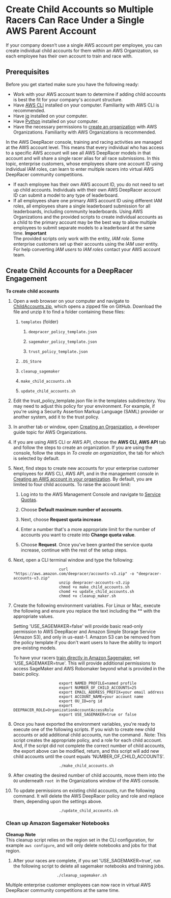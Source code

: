 # Create Child Accounts so Multiple Racers Can Race Under a Single AWS Parent Account<a name="deepracer-child-accounts"></a>

If your company doesn’t use a single AWS account per employee, you can create individual child accounts for them within an AWS Organization, so each employee has their own account to train and race with\.

## Prerequisites<a name="child-account-prereqs"></a>

Before you get started make sure you have the following ready:
+ Work with your AWS account team to determine if adding child accounts is best the fit for your company's account structure\.
+ Have [AWS CLI](https://docs.aws.amazon.com/cli/latest/userguide/cli-chap-install.html) installed on your computer\. Familiarity with AWS CLI is recommended\.
+ Have [jq](https://stedolan.github.io/jq/download/) installed on your computer\.
+ Have [Python](https://www.python.org/downloads/) installed on your computer\.
+ Have the necessary permissions to [create an organization](https://docs.aws.amazon.com/organizations/latest/userguide/orgs_manage_create.html) with AWS Organizations\. Familiarity with AWS Organizations is recommended\.

In the AWS DeepRacer console, training and racing activities are managed at the AWS account level\. This means that every individual who has access to a specific AWS account will see all AWS DeepRacer models in that account and will share a single racer alias for all race submissions\. In this topic, enterprise customers, whose employees share one account ID using individual IAM roles, can learn to enter multiple racers into virtual AWS DeepRacer community competitions\.
+ If each employee has their own AWS account ID, you do not need to set up child accounts\. Individuals with their own AWS DeepRacer account ID can submit a model to any type of leaderboard\.
+ If all employees share one primary AWS account ID using different IAM roles, all employees share a single leaderboard submission for all leaderboards, including community leaderboards\. Using AWS Organizations and the provided scripts to create individual accounts as a child to the primary account may be the best way to allow multiple employees to submit separate models to a leaderboard at the same time\.
**Important**  
The provided scripts only work with the entity, *IAM role*\. Some enterprise customers set up their accounts using the *IAM user* entity\. For help converting *IAM users* to *IAM roles* contact your AWS account team\.

## Create Child Accounts for a DeepRacer Engagement<a name="child-accounts-procedure"></a>

**To create child accounts**

1. Open a web browser on your computer and navigate to [ChildAccounts\.zip](https://github.com/aws-samples/aws-deepracer-workshops/blob/master/CommunityRaces/ChildAccountsWithAWSOrganizations/ChildAccounts.zip), which opens a zipped file on GitHub\. Download the file and unzip it to find a folder containing these files:

   1. `templates` \(folder\)

      1. `deepracer_policy_template.json`

      1. `sagemaker_policy_template.json`

      1. `trust_policy_template.json`

   1. `.DS_Store`

   1. `cleanup_sagemaker`

   1. `make_child_accounts.sh`

   1. `update_child_accounts.sh`

1. Edit the trust\_policy\_template\.json file in the templates subdirectory\. You may need to adjust this policy for your environment\. For example, if you're using a Security Assertion Markup Language \(SAML\) provider or another system, add it to the trust policy\.

1. In another tab or window, open [Creating an Organization](https://docs.aws.amazon.com/organizations/latest/userguide/orgs_manage_create.html), a developer guide topic for AWS Organizations\.

1. If you are using AWS CLI or AWS API, choose the **AWS CLI, AWS API** tab and follow the steps to create an organization\. If you are using the console, follow the steps in *To create an organization*, the tab for which is selected by default\.

1. Next, find steps to create new accounts for your enterprise customer employees for AWS CLI, AWS API, and in the management console in [Creating an AWS account in your organization](https://docs.aws.amazon.com/organizations/latest/userguide/orgs_manage_accounts_create.html#orgs_manage_accounts_create-new)\. By default, you are limited to four child accounts\. To raise the account limit:

   1. Log into to the AWS Management Console and navigate to [Service Quotas](https://console.aws.amazon.com/servicequotas/#!/services/organizations/quotas)\.

   1. Choose **Default maximum number of accounts**\.

   1. Next, choose **Request quota increase**\.

   1. Enter a number that's a more appropriate limit for the number of accounts you want to create into **Change quota value**\.

   1. Choose **Request**\. Once you've been granted the service quota increase, continue with the rest of the setup steps\.

1. Next, open a CLI terminal window and type the following:

   ```
                       curl "https://aws.amazon.com/deepracer/accounts-v3.zip" -o "deepracer-accounts-v3.zip"
                       unzip deepracer-accounts-v3.zip
                       chmod +x make_child_accounts.sh
                       chomd +x update_child_accounts.sh
                       chmod +x cleanup_maker.sh
   ```

1. Create the following environment variables\. For Linux or Mac, execute the following and ensure you replace the text including the ** with the appropriate values\.

    Setting 'USE\_SAGEMAKER=false' will provide basic read\-only permission to AWS DeepRacer and Amazon Simple Storage Service \(Amazon S3\), and only in us\-east\-1\. Amazon S3 can be removed from the policy template if you don't want users to have the ability to import pre\-existing models\.

   To have your racers [train directly in Amazon Sagemaker](https://aws.amazon.com/blogs/machine-learning/custom-deep-reinforcement-learning-and-multi-track-training-for-aws-deepracer-with-amazon-sagemaker-rl-notebook/), set 'USE\_SAGEMAKER=true'\. This will provide additional permissions to access SageMaker and AWS Robomaker beyond what is provided in the basic policy\.

   ```
                       export NAMED_PROFILE=named profile
                       export NUMBER_OF_CHILD_ACCOUNTS=25
                       export EMAIL_ADDRESS_PREFIX=your email address
                       export ACCOUNT_NAME=your account name
                       export OU_ID=org id
                       export DEEPRACER_ROLE=OrganizationAccountAccessRole
                       export USE_SAGEMAKER=true or false
   ```

1. Once you have exported the environment variables, you're ready to execute one of the following scripts\. If you wish to create new child accounts or add additional child accounts, run the command \. Note: This script creates the appropriate policy, and a role for each child account\. And, if the script did not complete the correct number of child accounts, the export above can be modified, return, and this script will add new child accounts until the count equals 'NUMBER\_OF\_CHILD\_ACCOUNTS'\.

   ```
                       ./make_child_accounts.sh
   ```

1. After creating the desired number of child accounts, move them into the `OU` underneath `root `in the Organizations window of the AWS console\.

1. To update permissions on existing child accounts, run the following command\. It will delete the AWS DeepRacer policy and role and replace them, depending upon the settings above\.

   ```
                       ./update_child_accounts.sh
   ```

### Clean up Amazon Sagemaker Notebooks<a name="child-accounts-clean-up"></a>

**Cleanup**
**Note**  
This cleanup script relies on the region set in the CLI configuration, for example `aws configure`, and will only delete notebooks and jobs for that region\.

1. After your races are complete, if you set 'USE\_SAGEMAKER=true', run the following script to delete all sagemaker notebooks and training jobs\.

   ```
                      ./cleanup_sagemaker.sh
   ```

Multiple enterprise customer employees can now race in virtual AWS DeepRacer community competitions at the same time\.